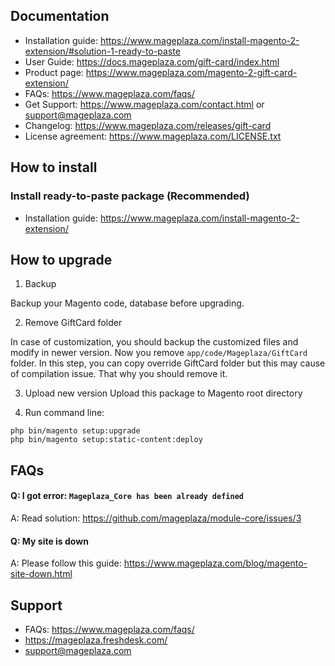 ## Documentation 

- Installation guide: https://www.mageplaza.com/install-magento-2-extension/#solution-1-ready-to-paste
- User Guide: https://docs.mageplaza.com/gift-card/index.html
- Product page: https://www.mageplaza.com/magento-2-gift-card-extension/
- FAQs: https://www.mageplaza.com/faqs/
- Get Support: https://www.mageplaza.com/contact.html or support@mageplaza.com
- Changelog: https://www.mageplaza.com/releases/gift-card
- License agreement: https://www.mageplaza.com/LICENSE.txt


## How to install

### Install ready-to-paste package (Recommended)

- Installation guide: https://www.mageplaza.com/install-magento-2-extension/

## How to upgrade

1. Backup

Backup your Magento code, database before upgrading.

2. Remove GiftCard folder 

In case of customization, you should backup the customized files and modify in newer version. 
Now you remove `app/code/Mageplaza/GiftCard` folder. In this step, you can copy override GiftCard folder but this may cause of compilation issue. That why you should remove it.

3. Upload new version
Upload this package to Magento root directory

4. Run command line:

```
php bin/magento setup:upgrade
php bin/magento setup:static-content:deploy
```


## FAQs


#### Q: I got error: `Mageplaza_Core has been already defined`
A: Read solution: https://github.com/mageplaza/module-core/issues/3


#### Q: My site is down
A: Please follow this guide: https://www.mageplaza.com/blog/magento-site-down.html


## Support

- FAQs: https://www.mageplaza.com/faqs/
- https://mageplaza.freshdesk.com/
- support@mageplaza.com
